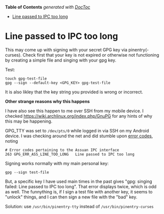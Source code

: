 <!-- START doctoc generated TOC please keep comment here to allow auto update -->
<!-- DON'T EDIT THIS SECTION, INSTEAD RE-RUN doctoc TO UPDATE -->
**Table of Contents**  *generated with [DocToc](https://github.com/thlorenz/doctoc)*

- [Line passed to IPC too long](#line-passed-to-ipc-too-long)

<!-- END doctoc generated TOC please keep comment here to allow auto update -->

# Line passed to IPC too long

This may come up with signing with your secret GPG key via pinentry(-curses). 
Check first that your key is not expired or otherwise not functioning by creating a simple file and singing with your gpg key.

Test:

```
touch gpg-test-file
gpg --sign --default-key <GPG_KEY> gpg-test-file
```

It is also likley that the key string you provided is wrong or incorrect.

**Other strange reasons why this happens**

I have also see this happen to me over SSH from my mobile device. I checked https://wiki.archlinux.org/index.php/GnuPG for any hints of why this may be happening. 

GPG_TTY was set to `/dev/pts/0` while logged in via SSH on my Android device. I was checking around the net and did stumble upon [error codes](http://www.gnu-darwin.org/www001/src/ports/security/libgpg-error/work/libgpg-error-1.5/src/err-codes.h.in), noting

    # Error codes pertaining to the Assuan IPC interface
    263	GPG_ERR_ASS_LINE_TOO_LONG	Line passed to IPC too long

Signing works normally with my main personal key:

    gpg --sign test-file

But, a specific key I have used main times in the past gives "gpg: singing failed: Line passed to IPC too long". That error displays twice, which is odd as well. The funnything is, if I sign a test file with another key, it seems to "unlock" things, and I can then sign a new file with the "bad" key. 

Solution: use `/usr/bin/pinentry-tty` instead of `/usr/bin/pinentry-curses`
